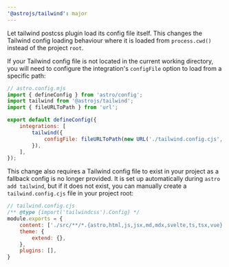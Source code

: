 ```yaml
---
'@astrojs/tailwind': major
---
```


Let tailwind postcss plugin load its config file itself. This changes the Tailwind config loading behaviour where it is loaded from `process.cwd()` instead of the project `root`.

If your Tailwind config file is not located in the current working directory, you will need to configure the integration's `configFile` option to load from a specific path:

```js
// astro.config.mjs
import { defineConfig } from 'astro/config';
import tailwind from '@astrojs/tailwind';
import { fileURLToPath } from 'url';

export default defineConfig({
	integrations: [
		tailwind({
			configFile: fileURLToPath(new URL('./tailwind.config.cjs', import.meta.url)),
		}),
	],
});
```

This change also requires a Tailwind config file to exist in your project as a fallback config is no longer provided. It is set up automatically during `astro add tailwind`, but if it does not exist, you can manually create a `tailwind.config.cjs` file in your project root:

```js
// tailwind.config.cjs
/** @type {import('tailwindcss').Config} */
module.exports = {
	content: ['./src/**/*.{astro,html,js,jsx,md,mdx,svelte,ts,tsx,vue}'],
	theme: {
		extend: {},
	},
	plugins: [],
}
```
